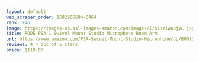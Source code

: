 ```yaml
---
layout: default 
﻿web_scraper_order: 1582906684-6464
rank: #46
image: https://images-na.ssl-images-amazon.com/images/I/51sziwAbjVL.jpg
title: RODE PSA 1 Swivel Mount Studio Microphone Boom Arm
url: https://www.amazon.com/PSA-Swivel-Mount-Studio-Microphone/dp/B001D7UYBO/ref=zg_mw_musical-instruments_46?_encoding=UTF8&psc=1&refRID=8WS11NK2AYWPF8KSMPEX
reviews: 4.4 out of 5 stars
price: $119.00 
---
```

